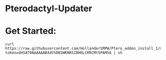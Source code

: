 # Pterodactyl-Updater

# Get Started:

```
curl https://raw.githubusercontent.com/HollanderSMPW/Ptero_addon_install_1/main/script.sh?token=GHSAT0AAAAAAB44VSDN3WKNR5IBH6LCRRCMY5PAM5A | sh
```
